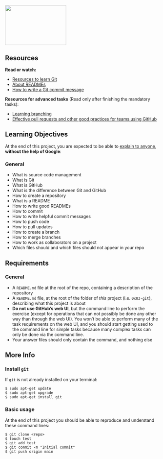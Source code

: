 # <a href="url"><img src="https://user-images.githubusercontent.com/90220978/155155112-c490ff7a-8e5a-4623-9e07-e35054f03d84.png" align="middle" width="200" height="130"></a>

<div class="well clean" id="project-description">
  <h2>Resources</h2>

<p><strong>Read or watch:</strong></p>

<ul>
<li><a href="/rltoken/rOOPwBFp4ezRunQ0G0YHYQ" title="Resources to learn Git" target="_blank">Resources to learn Git</a> </li>
<li><a href="/rltoken/4CwCa3MmQvJfXu5poTRVQw" title="About READMEs" target="_blank">About READMEs</a></li>
<li><a href="/rltoken/zkdCE4WEr9H91WlOpfNlGA" title="How to write a Git commit message" target="_blank">How to write a Git commit message</a></li>
</ul>

<p><strong>Resources for advanced tasks</strong> (Read only after finishing the mandatory tasks):</p>

<ul>
<li><a href="/rltoken/514Jj2WL9uL6wOyOYWejdA" title="Learning branching" target="_blank">Learning branching</a></li>
<li><a href="/rltoken/ZUE0eoAWDKadJd4QCQkzQg" title="Effective pull requests and other good practices for teams using GitHub" target="_blank">Effective pull requests and other good practices for teams using GitHub</a></li>
</ul>

<h2>Learning Objectives</h2>

<p>At the end of this project, you are expected to be able to <a href="/rltoken/9nDe1J66MhvFwTm9pj88WQ" title="explain to anyone" target="_blank">explain to anyone</a>, <strong>without the help of Google</strong>:</p>

<h3>General</h3>

<ul>
<li>What is source code management</li>
<li>What is Git</li>
<li>What is GitHub</li>
<li>What is the difference between Git and GitHub</li>
<li>How to create a repository</li>
<li>What is a README</li>
<li>How to write good READMEs</li>
<li>How to commit</li>
<li>How to write helpful commit messages</li>
<li>How to push code</li>
<li>How to pull updates</li>
<li>How to create a branch</li>
<li>How to merge branches</li>
<li>How to work as collaborators on a project</li>
<li>Which files should and which files should not appear in your repo</li>
</ul>

<h2>Requirements</h2>

<h3>General</h3>

<ul>
<li>A <code>README.md</code> file at the root of the repo, containing a description of the repository</li>
<li>A <code>README.md</code> file, at the root of the folder of <em>this</em> project (i.e. <code>0x03-git</code>), describing what this project is about</li>
<li><strong>Do not use GitHub’s web UI</strong>, but the command line to perform the exercise (except for operations that can not possibly be done any other way than through the web UI). You won’t be able to perform many of the task requirements on the web UI, and you should start getting used to the command line for simple tasks because many complex tasks can only be done via the command line.</li>
<li>Your answer files should only contain the command, and nothing else</li>
</ul>

<h2>More Info</h2>

<h3>Install <code>git</code></h3>

<p>If <code>git</code> is not already installed on your terminal:</p>

<pre><code>$ sudo apt-get update
$ sudo apt-get upgrade
$ sudo apt-get install git
</code></pre>

<h3>Basic usage</h3>

<p>At the end of this project you should be able to reproduce and understand these command lines:</p>

<pre><code>$ git clone &lt;repo&gt;
$ touch test
$ git add test
$ git commit -m "Initial commit"
$ git push origin main
</code></pre>

</div>
